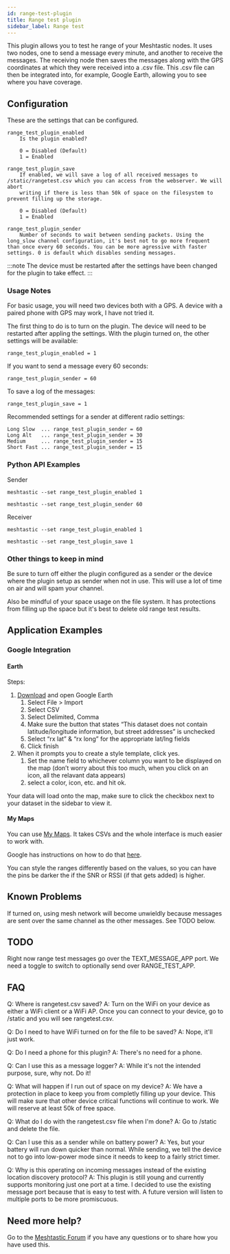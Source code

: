 ```yaml
---
id: range-test-plugin
title: Range test plugin
sidebar_label: Range test
---
```


This plugin allows you to test he range of your Meshtastic nodes. It uses two nodes, one to send a message every minute, and another to receive the messages. The receiving node then saves the messages along with the GPS coordinates at which they were received into a .csv file. This .csv file can then be integrated into, for example, Google Earth, allowing you to see where you have coverage.

## Configuration

These are the settings that can be configured.

    range_test_plugin_enabled
        Is the plugin enabled?
        
        0 = Disabled (Default)
        1 = Enabled

    range_test_plugin_save
        If enabled, we will save a log of all received messages to /static/rangetest.csv which you can access from the webserver. We will abort
        writing if there is less than 50k of space on the filesystem to prevent filling up the storage.

        0 = Disabled (Default)
        1 = Enabled

    range_test_plugin_sender
        Number of seconds to wait between sending packets. Using the long_slow channel configuration, it's best not to go more frequent than once every 60 seconds. You can be more agressive with faster settings. 0 is default which disables sending messages.

:::note
The device must be restarted after the settings have been changed for the plugin to take effect.
:::

### Usage Notes

For basic usage, you will need two devices both with a GPS. A device with a paired phone with GPS may work, I have not tried it.

The first thing to do is to turn on the plugin. The device will need to be restarted after appling the settings. With the plugin turned on, the other settings will be available:

    range_test_plugin_enabled = 1

If you want to send a message every 60 seconds:

    range_test_plugin_sender = 60

To save a log of the messages:

    range_test_plugin_save = 1

Recommended settings for a sender at different radio settings:

    Long Slow  ... range_test_plugin_sender = 60
    Long Alt   ... range_test_plugin_sender = 30
    Medium     ... range_test_plugin_sender = 15
    Short Fast ... range_test_plugin_sender = 15

### Python API Examples

Sender

`meshtastic --set range_test_plugin_enabled 1`

`meshtastic --set range_test_plugin_sender 60`

Receiver

`meshtastic --set range_test_plugin_enabled 1`

`meshtastic --set range_test_plugin_save 1`

### Other things to keep in mind

Be sure to turn off either the plugin configured as a sender or the device where the plugin setup as sender when not in use. This will use a lot of time on air and will spam your channel.

Also be mindful of your space usage on the file system. It has protections from filling up the space but it's best to delete old range test results.

## Application Examples

### Google Integration

#### Earth

Steps:

1. [Download](https://www.google.com/earth/versions/#download-pro) and open Google Earth
    1. Select File > Import
    2. Select CSV
    3. Select Delimited, Comma
    4. Make sure the button that states “This dataset does not contain latitude/longitude information, but street addresses” is unchecked
    5. Select “rx lat” & “rx long” for the appropriate lat/lng fields
    6. Click finish
2. When it prompts you to create a style template, click yes.
    1. Set the name field to whichever column you want to be displayed on the map (don’t worry about this too much, when you click on an icon, all the relavant data appears)
    2. select a color, icon, etc. and hit ok.

Your data will load onto the map, make sure to click the checkbox next to your dataset in the sidebar to view it.

#### My Maps

You can use [My Maps](http://mymaps.google.com/). It takes CSVs and the whole interface is much easier to work with.

Google has instructions on how to do that [here](https://support.google.com/mymaps/answer/3024836?co=GENIE.Platform%3DDesktop&hl=en#zippy=%2Cstep-prepare-your-info%2Cstep-import-info-into-the-map).

You can style the ranges differently based on the values, so you can have the pins be darker the if the SNR or RSSI (if that gets added) is higher.

## Known Problems

If turned on, using mesh network will become unwieldly because messages are sent over the same channel as the other messages. See TODO below.

## TODO

Right now range test messages go over the TEXT_MESSAGE_APP port. We need a toggle to switch to optionally send over RANGE_TEST_APP.

## FAQ

Q: Where is rangetest.csv saved? 
    A: Turn on the WiFi on your device as either a WiFi client or a WiFi AP. Once you can connect to your device, go to /static and you will see rangetest.csv.

Q: Do I need to have WiFi turned on for the file to be saved? 
    A: Nope, it'll just work.

Q: Do I need a phone for this plugin? 
    A: There's no need for a phone.

Q: Can I use this as a message logger? 
    A: While it's not the intended purpose, sure, why not. Do it!

Q: What will happen if I run out of space on my device? 
    A: We have a protection in place to keep you from completly filling up your device. This will make sure that other device critical functions will continue to work. We will reserve at least 50k of free space.

Q: What do I do with the rangetest.csv file when I'm done? 
    A: Go to /static and delete the file.

Q: Can I use this as a sender while on battery power? 
    A: Yes, but your battery will run down quicker than normal. While sending, we tell the device not to go into low-power mode since it needs to keep to a fairly strict timer.

Q: Why is this operating on incoming messages instead of the existing location discovery protocol? 
    A: This plugin is still young and currently supports monitoring just one port at a time. I decided to use the existing message port because that is easy to test with. A future version will listen to multiple ports to be more promiscuous.

## Need more help?

Go to the [Meshtastic Forum](https://meshtastic.discourse.group) if you have any questions or to share how you have used this.